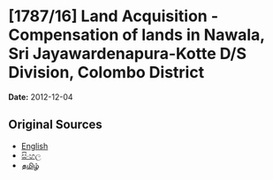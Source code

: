 # [1787/16] Land Acquisition - Compensation of lands in Nawala, Sri Jayawardenapura-Kotte D/S Division, Colombo District

**Date:** 2012-12-04

## Original Sources

- [English](https://documents.gov.lk/view/extra-gazettes/2012/12/1787-16_E.pdf)
- [සිංහල](https://documents.gov.lk/view/extra-gazettes/2012/12/1787-16_S.pdf)
- [தமிழ்](https://documents.gov.lk/view/extra-gazettes/2012/12/1787-16_T.pdf)
